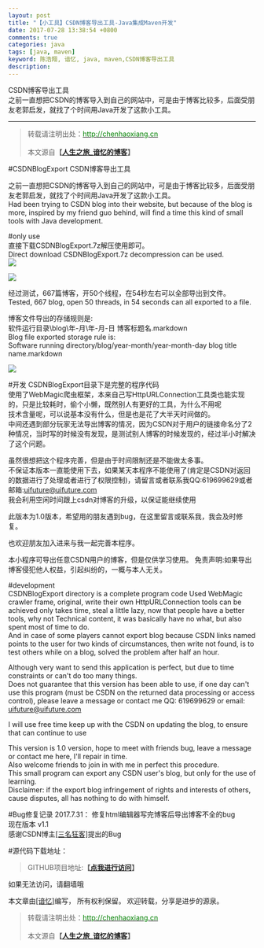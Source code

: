 ```yaml
---
layout: post
title: "【小工具】CSDN博客导出工具-Java集成Maven开发"
date: 2017-07-28 13:38:54 +0800
comments: true
categories: java
tags: [java, maven]
keyword: 陈浩翔, 谙忆, java, maven,CSDN博客导出工具
description:  
---
```


CSDN博客导出工具  
之前一直想把CSDN的博客导入到自己的网站中，可是由于博客比较多，后面受朋友老郭启发，就找了个时间用Java开发了这款小工具。  
<!-- more -->
----------

<blockquote cite='陈浩翔'>
<p background-color='#D3D3D3'>转载请注明出处：<a href='http://chenhaoxiang.cn'><font color="green">http://chenhaoxiang.cn</font></a><br><br>
本文源自<strong>【<a href='http://chenhaoxiang.cn' target='_blank'>人生之旅_谙忆的博客</a>】</strong></p>
</blockquote>
#CSDNBlogExport  
CSDN博客导出工具

之前一直想把CSDN的博客导入到自己的网站中，可是由于博客比较多，后面受朋友老郭启发，就找了个时间用Java开发了这款小工具。  
Had been trying to CSDN blog into their website, but because of the blog is more, inspired by my friend guo behind, will find a time this kind of small tools with Java development.  

#only use  
直接下载CSDNBlogExport.7z解压使用即可。   
Direct download CSDNBlogExport.7z decompression can be used.  
![](http://i.imgur.com/H5mMN3E.png)  

![](http://i.imgur.com/MBLoPTU.png)  

经过测试，667篇博客，开50个线程，在54秒左右可以全部导出到文件。  
Tested, 667 blog, open 50 threads, in 54 seconds can all exported to a file.
 
博客文件导出的存储规则是:  
软件运行目录\blog\年-月\年-月-日 博客标题名.markdown   
Blog file exported storage rule is:  
Software running directory/blog/year-month/year-month-day blog title name.markdown  

![](http://i.imgur.com/tWkpxob.png)  

#开发
CSDNBlogExport目录下是完整的程序代码  
使用了WebMagic爬虫框架，本来自己写HttpURLConnection工具类也能实现的，只是比较耗时，偷个小懒，既然别人有更好的工具，为什么不用呢  
技术含量呢，可以说基本没有什么，但是也是花了大半天时间做的。  
中间还遇到部分玩家无法导出博客的情况，因为CSDN对于用户的链接命名分了2种情况，当时写的时候没有发现，是测试别人博客的时候发现的，经过半小时解决了这个问题。  

虽然很想把这个程序完善，但是由于时间限制还是不能做太多事。  
不保证本版本一直能使用下去，如果某天本程序不能使用了(肯定是CSDN对返回的数据进行了处理或者进行了权限控制)，请留言或者联系我QQ:619699629或者邮箱:uifuture@uifuture.com  
我会利用空闲时间跟上csdn对博客的升级，以保证能继续使用  

此版本为1.0版本，希望用的朋友遇到bug，在这里留言或联系我，我会及时修复。

也欢迎朋友加入进来与我一起完善本程序。

本小程序可导出任意CSDN用户的博客，但是仅供学习使用。
免责声明:如果导出博客侵犯他人权益，引起纠纷的，一概与本人无关。


#development  
CSDNBlogExport directory is a complete program code
Used WebMagic crawler frame, original, write their own HttpURLConnection tools can be achieved only takes time, steal a little lazy, now that people have a better tools, why not
Technical content, it was basically have no what, but also spent most of time to do.   
And in case of some players cannot export blog because CSDN links named points to the user for two kinds of circumstances, then write not found, is to test others while on a blog, solved the problem after half an hour.
   
Although very want to send this application is perfect, but due to time constraints or can't do too many things.   
Does not guarantee that this version has been able to use, if one day can't use this program (must be CSDN on the returned data processing or access control), please leave a message or contact me QQ: 619699629 or email: uifuture@uifuture.com  

I will use free time keep up with the CSDN on updating the blog, to ensure that can continue to use  

This version is 1.0 version, hope to meet with friends bug, leave a message or contact me here, I'll repair in time.  
Also welcome friends to join in with me in perfect this procedure.  
This small program can export any CSDN user's blog, but only for the use of learning.  
Disclaimer: if the export blog infringement of rights and interests of others, cause disputes, all has nothing to do with himself.  

#Bug修复记录
2017.7.31：
修复html编辑器写完博客后导出博客不全的bug  
现在版本 v1.1  
感谢CSDN博主<a href="http://blog.csdn.net/zuochao_2013" target='_blank'>[三名狂客]</a>提出的Bug  

#源代码下载地址：
<blockquote cite='陈浩翔'>
GITHUB项目地址:<strong>【<a href='https://github.com/chenhaoxiang/CSDNBlogExport' target='_blank'>点我进行访问</a>】</strong>
</blockquote>
如果无法访问，请翻墙哦  


本文章由<a href="http://chenhaoxiang.cn/">[谙忆]</a>编写， 所有权利保留。 
欢迎转载，分享是进步的源泉。
<blockquote cite='陈浩翔'>
<p background-color='#D3D3D3'>转载请注明出处：<a href='http://chenhaoxiang.cn'><font color="green">http://chenhaoxiang.cn</font></a><br><br>
本文源自<strong>【<a href='http://chenhaoxiang.cn' target='_blank'>人生之旅_谙忆的博客</a>】</strong></p>
</blockquote>